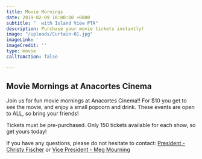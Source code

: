 ```yaml
---
title: Movie Mornings
date: 2019-02-09 18:00:00 +0000
subtitle: "  with Island View PTA"
description: Purchase your movie tickets instantly!
image: "/uploads/Curtain-01.jpg"
imageLink: ''
imageCredit: ''
type: movie
callToAction: false

---
```

## Movie Mornings at Anacortes Cinema

Join us for fun movie mornings at Anacortes Cinema!! For $10 you get to see the movie, and enjoy a small popcorn and drink. These events are open to ALL, so bring your friends!

Tickets must be pre-purchased. Only 150 tickets available for each show, so get yours today!

If you have any questions, please do not hesitate to contact: [President - Christy Fischer](mailto:president@islandviewpta.org) or [Vice President - Meg Mourning](mailto:vicepresident@islandviewpta.org)